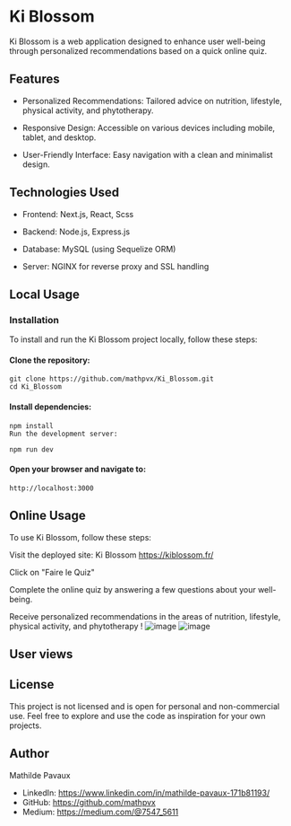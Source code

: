 # Ki Blossom

Ki Blossom is a web application designed to enhance user well-being through personalized recommendations based on a quick online quiz.

## Features

- Personalized Recommendations: Tailored advice on nutrition, lifestyle, physical activity, and phytotherapy.

- Responsive Design: Accessible on various devices including mobile, tablet, and desktop.

- User-Friendly Interface: Easy navigation with a clean and minimalist design.

## Technologies Used

- Frontend: Next.js, React, Scss

- Backend: Node.js, Express.js

- Database: MySQL (using Sequelize ORM)

- Server: NGINX for reverse proxy and SSL handling

## Local Usage

### Installation
To install and run the Ki Blossom project locally, follow these steps:

#### Clone the repository:

```
git clone https://github.com/mathpvx/Ki_Blossom.git
cd Ki_Blossom
```
#### Install dependencies:

```
npm install
Run the development server:
```
```
npm run dev
```
#### Open your browser and navigate to:

```
http://localhost:3000
```
## Online Usage

To use Ki Blossom, follow these steps:

Visit the deployed site: Ki Blossom https://kiblossom.fr/

Click on "Faire le Quiz"

Complete the online quiz by answering a few questions about your well-being.

Receive personalized recommendations in the areas of nutrition, lifestyle, physical activity, and phytotherapy !
![image](https://github.com/mathpvx/Ki_Blossom/img/1)
![image](https://github.com/mathpvx/Ki_Blossom/img/2)

## User views
## License
This project is not licensed and is open for personal and non-commercial use. Feel free to explore and use the code as inspiration for your own projects.

## Author

Mathilde Pavaux
- LinkedIn: https://www.linkedin.com/in/mathilde-pavaux-171b81193/
- GitHub: https://github.com/mathpvx
- Medium: https://medium.com/@7547_5611
